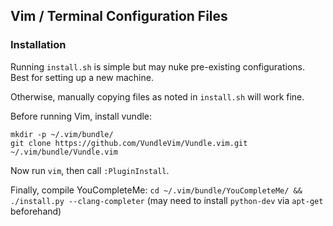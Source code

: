 ## Vim / Terminal Configuration Files

### Installation

Running `install.sh` is simple but may nuke pre-existing configurations. Best for setting up a new machine.

Otherwise, manually copying files as noted in `install.sh` will work fine.

Before running Vim, install vundle:

```
mkdir -p ~/.vim/bundle/ 
git clone https://github.com/VundleVim/Vundle.vim.git ~/.vim/bundle/Vundle.vim
```

Now run `vim`, then call `:PluginInstall`.

Finally, compile YouCompleteMe: `cd ~/.vim/bundle/YouCompleteMe/ && ./install.py --clang-completer` (may need to install `python-dev` via `apt-get` beforehand)

